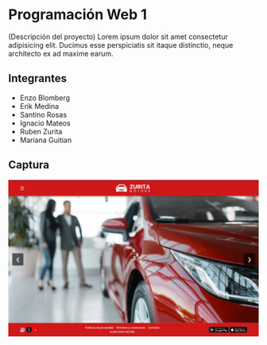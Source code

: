 # Programación Web 1

(Descripción del proyecto) Lorem ipsum dolor sit amet consectetur adipisicing elit. Ducimus esse perspiciatis sit itaque distinctio, neque architecto ex ad maxime earum.

## Integrantes

- Enzo Blomberg
- Erik Medina
- Santino Rosas
- Ignacio Mateos
- Ruben Zurita
- Mariana Guitian

## Captura

![preview](screenshot.jpg)
